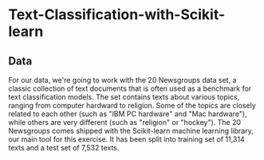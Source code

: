 # Text-Classification-with-Scikit-learn

## Data
For our data, we're going to work with the 20 Newsgroups data set, a classic collection of text documents that is often used as a benchmark for text classification models. The set contains texts about various topics, ranging from computer hardward to religion. Some of the topics are closely related to each other (such as "IBM PC hardware" and "Mac hardware"), while others are very different (such as "religion" or "hockey"). The 20 Newsgroups comes shipped with the Scikit-learn machine learning library, our main tool for this exercise. It has been split into training set of 11,314 texts and a test set of 7,532 texts.
